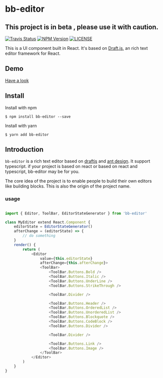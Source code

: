 # bb-editor
## This project is in beta , please use it with caution.

[![Travis Status](https://img.shields.io/travis/Wangbaogang/bb-editor.svg)](https://travis-ci.org/Wangbaogang/bb-editor)
[![NPM Version](https://img.shields.io/npm/v/bb-editor.svg)](https://www.npmjs.com/package/bb-editor)
[![LICENSE](https://img.shields.io/npm/l/bb-editor.svg)](https://github.com/Wangbaogang/bb-editor/blob/master/LICENSE)

This is a UI component built in React. 
It's based on [Draft.js](https://draftjs.org/), an rich text editor framework for React.

## Demo

[Have a look](http://blog.wangbg.com/bb-editor/)

## Install
Install with npm

    $ npm install bb-editor --save

Install with yarn

    $ yarn add bb-editor

## Introduction

`bb-editor` is a rich text editor based on [draftjs](https://draftjs.org/) and [ant design](https://ant.design).
It support typescript.
if your project is based on react or based on react and typescript, bb-editor may be for you.

The core idea of the project is to enable people to build their own editors like building blocks.
This is also the origin of the project name.

### usage

```javascript

import { Editor, ToolBar, EditorStateGenerator } from 'bb-editor'

class MyEditor extend React.Component {
    editorState = EditorStateGenerator()
    afterChange = (editorState) => {
        // do something
    }
    render() {
        return (
            <Editor
                value={this.editorState}
                afterChange={this.afterChange}>
                <ToolBar>
                    <ToolBar.Buttons.Bold />
                    <ToolBar.Buttons.Italic />
                    <ToolBar.Buttons.UnderLine />
                    <ToolBar.Buttons.StrikeThrough />

                    <ToolBar.Divider />

                    <ToolBar.Buttons.Header />
                    <ToolBar.Buttons.OrderedList />
                    <ToolBar.Buttons.UnorderedList />
                    <ToolBar.Buttons.Blockquote />
                    <ToolBar.Buttons.CodeBlock />
                    <ToolBar.Buttons.Divider />

                    <ToolBar.Divider />

                    <ToolBar.Buttons.Link />
                    <ToolBar.Buttons.Image />
                </ToolBar>
            </Editor>
        )
    }
}
    
    
```